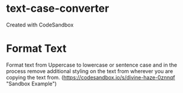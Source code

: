 # text-case-converter
Created with CodeSandbox

# Format Text
Format text from Uppercase to lowercase or sentence case and in the process remove additional styling on the text from wherever you are copying the text from.
(https://codesandbox.io/s/divine-haze-0znnqf "Sandbox Example")
